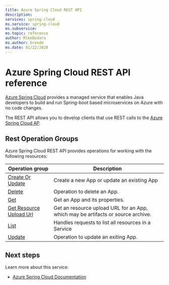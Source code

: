 ```yaml
---
title: Azure Spring Cloud REST API 
description:  
services: spring-cloud
ms.service: spring-cloud 
ms.subservice: 
ms.topic: reference
author: MikeDodaro
ms.author: brendm
ms.date: 01/22/2020
---
```


# Azure Spring Cloud REST API reference

[Azure Spring Cloud](https://docs.microsoft.com/en-us/azure/spring-cloud/) provides a managed service that enables Java developers to build and run Spring-boot based microservices on Azure with no code changes.

The REST API allows you to develop clients that use REST calls to the [Azure Spring Cloud AP](). 

## Rest Operation Groups

Azure Spring Cloud REST API provides operations for working with the following resources:

| Operation group | Description                                                        |
|-----------------|--------------------------------------------------------------------|
| [Create Or Update](xref:management.azure.com.azurespringclould.apps.createorupdate) | Create a new App or update an existing App |
| [Delete](xref:management.azure.com.azurespringclould.apps.delete) | Operation to delete an App. |
| [Get](xref:management.azure.com.azurespringclould.apps.get) | Get an App and its properties. |
| [Get Resource Upload Url](xref:management.azure.com.azurespringclould.apps.getresourceuploadurl)  | Get an resource upload URL for an App, which may be artifacts or source archive. |
| [List](xref:management.azure.com.azurespringclould.apps.list) | Handles requests to list all resources in a Service |
| [Update](xref:management.azure.com.azurespringclould.apps.update)| Operation to update an exiting App. |


## Next steps

Learn more about this service:
* [Azure Spring Cloud Documentation](https://docs.microsoft.com/azure/spring-cloud/)
